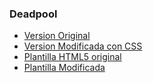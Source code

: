 ### Deadpool
* [Version Original](https://theander0207.github.io/DeadpoolAnderV2/V0/DeadpoolAnderV0)
* [Version Modificada con CSS](https://theander0207.github.io/DeadpoolAnderV2/V1/DeadpoolAnderv1)
* [Plantilla HTML5 original](https://theander0207.github.io/DeadpoolAnderV2/V1.4/html5Original)
* [Plantilla Modificada](https://theander0207.github.io/DeadpoolAnderV2/v2/html5Deadpool)
